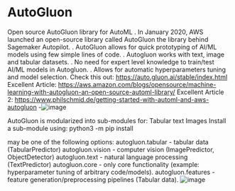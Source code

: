 # AutoGluon
Open source AutoGluon library for AutoML 
. In January 2020, AWS launched an open-source library called AutoGluon the library behind Sagemaker Autopilot.
. AutoGluon allows for quick prototyping of AI/ML models using few simple lines of code. 
. Autogluon works with text, image and tabular datasets. 
. No need for expert level knowledge to train/test AI/ML models in Autogluon.
. Allows for automatic hyperparameters tuning and model selection. 
Check this out: https://auto.gluon.ai/stable/index.html
Excellent Article: https://aws.amazon.com/blogs/opensource/machine-learning-with-autogluon-an-open-source-automl-library/
Excellent Article 2: https://www.philschmid.de/getting-started-with-automl-and-aws-autogluon
-![image](https://github.com/apatidar0/AutoGluon/assets/48124727/50709bd9-025a-48d4-b920-69eb04d80b80)


AutoGluon is modularized into sub-modules for:
Tabular
text 
Images
Install a sub-module using: 
				python3 -m pip install <submodule>

<submodule> may be one of the following options:
autogluon.tabular - tabular data (TabularPredictor)
autogluon.vision - computer vision (ImagePredictor, ObjectDetector)
autogluon.text - natural language processing (TextPredictor)
autogluon.core - only core functionality (example: hyperparameter tuning of arbitrary code/models).
autogluon.features - feature generation/preprocessing pipelines (Tabular data).
![image](https://github.com/apatidar0/AutoGluon/assets/48124727/6a1e710c-6333-4f0c-8b0f-69288bfd2c5c)

